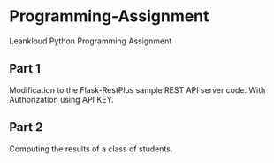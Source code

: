 # Programming-Assignment
Leankloud Python Programming Assignment
## Part 1 
  Modification to the Flask-RestPlus sample REST API server code.
  With Authorization using API KEY.
## Part 2
  Computing the results of a class of students.
  

